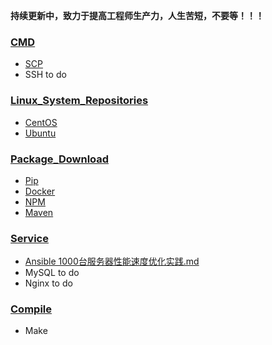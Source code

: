 **持续更新中，致力于提高工程师生产力，人生苦短，不要等！！！**





### [CMD](https://github.com/lijinghuatongxue/awesome-accelerate/blob/master/CMD/README.md)

- [SCP](https://github.com/lijinghuatongxue/awesome-accelerate/blob/master/CMD/README.md)
- SSH to do

### [Linux_System_Repositories](https://github.com/lijinghuatongxue/awesome-accelerate/tree/master/Linux_System_Repositories)

- [CentOS](https://github.com/lijinghuatongxue/awesome-accelerate/blob/master/Linux_System_Repositories/CentOS.md)
- [Ubuntu](https://github.com/lijinghuatongxue/awesome-accelerate/blob/master/Linux_System_Repositories/Ubuntu.md)

### [Package_Download](https://github.com/lijinghuatongxue/awesome-accelerate/tree/master/Package_Download)

- [Pip](https://github.com/lijinghuatongxue/awesome-accelerate/blob/master/Package_Download/Pip.md)
- [Docker](https://github.com/lijinghuatongxue/awesome-accelerate/blob/master/Package_Download/Docker.md)
- [NPM](https://github.com/lijinghuatongxue/awesome-accelerate/blob/master/Package_Download/NPM.md)
- [Maven](https://github.com/lijinghuatongxue/awesome-accelerate/blob/master/Package_Download/Maven.md)

### [Service](https://github.com/lijinghuatongxue/awesome-accelerate/tree/master/Service)

- [Ansible 1000台服务器性能速度优化实践.md](https://github.com/lijinghuatongxue/awesome-accelerate/blob/master/Service/ansible_1000台服务器性能速度优化实践.md)
- MySQL to do
- Nginx to do

### [Compile](https://github.com/lijinghuatongxue/awesome-accelerate/tree/master/Compile)

- Make